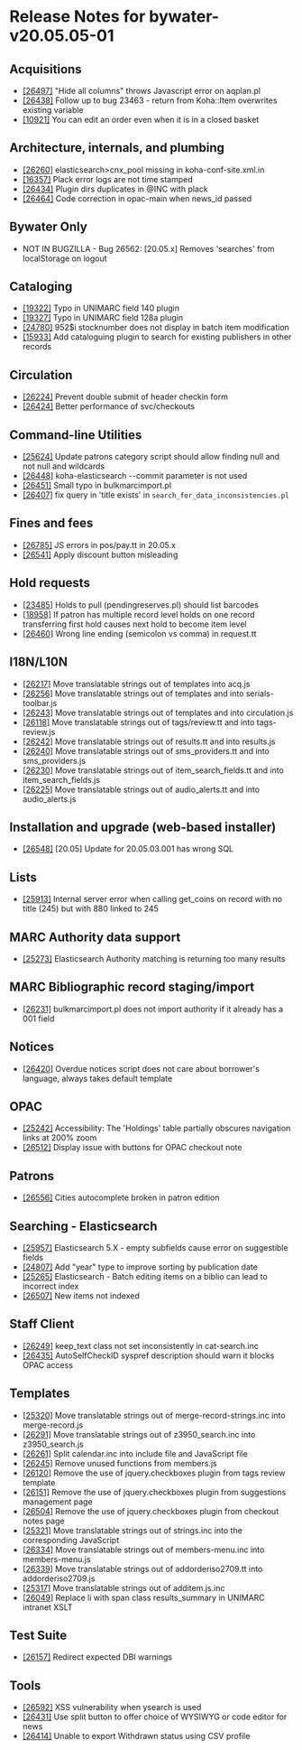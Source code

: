 
# Release Notes for bywater-v20.05.05-01

## Acquisitions

- [[26497]](http://bugs.koha-community.org/bugzilla3/show_bug.cgi?id=26497) "Hide all columns" throws Javascript error on aqplan.pl
- [[26438]](http://bugs.koha-community.org/bugzilla3/show_bug.cgi?id=26438) Follow up to bug 23463 - return from Koha::Item overwrites existing variable
- [[10921]](http://bugs.koha-community.org/bugzilla3/show_bug.cgi?id=10921) You can edit an order even when it is in a closed basket

## Architecture, internals, and plumbing

- [[26260]](http://bugs.koha-community.org/bugzilla3/show_bug.cgi?id=26260) elasticsearch>cnx_pool missing in koha-conf-site.xml.in
- [[16357]](http://bugs.koha-community.org/bugzilla3/show_bug.cgi?id=16357) Plack error logs are not time stamped
- [[26434]](http://bugs.koha-community.org/bugzilla3/show_bug.cgi?id=26434) Plugin dirs duplicates in @INC with plack
- [[26464]](http://bugs.koha-community.org/bugzilla3/show_bug.cgi?id=26464) Code correction in opac-main when news_id passed

## Bywater Only

- NOT IN BUGZILLA - Bug 26562: [20.05.x] Removes 'searches' from localStorage on logout

## Cataloging

- [[19322]](http://bugs.koha-community.org/bugzilla3/show_bug.cgi?id=19322) Typo in UNIMARC field 140 plugin
- [[19327]](http://bugs.koha-community.org/bugzilla3/show_bug.cgi?id=19327) Typo in UNIMARC field 128a plugin
- [[24780]](http://bugs.koha-community.org/bugzilla3/show_bug.cgi?id=24780) 952$i stocknumber does not display in batch item modification
- [[15933]](http://bugs.koha-community.org/bugzilla3/show_bug.cgi?id=15933) Add cataloguing plugin to search for existing publishers in other records

## Circulation

- [[26224]](http://bugs.koha-community.org/bugzilla3/show_bug.cgi?id=26224) Prevent double submit of header checkin form
- [[26424]](http://bugs.koha-community.org/bugzilla3/show_bug.cgi?id=26424) Better performance of svc/checkouts

## Command-line Utilities

- [[25624]](http://bugs.koha-community.org/bugzilla3/show_bug.cgi?id=25624) Update patrons category script should allow finding null and not null and wildcards
- [[26448]](http://bugs.koha-community.org/bugzilla3/show_bug.cgi?id=26448) koha-elasticsearch --commit parameter is not used
- [[26451]](http://bugs.koha-community.org/bugzilla3/show_bug.cgi?id=26451) Small typo in bulkmarcimport.pl
- [[26407]](http://bugs.koha-community.org/bugzilla3/show_bug.cgi?id=26407) fix query in 'title exists' in `search_for_data_inconsistencies.pl`

## Fines and fees

- [[26785]](http://bugs.koha-community.org/bugzilla3/show_bug.cgi?id=26785) JS errors in pos/pay.tt in 20.05.x
- [[26541]](http://bugs.koha-community.org/bugzilla3/show_bug.cgi?id=26541) Apply discount button misleading

## Hold requests

- [[23485]](http://bugs.koha-community.org/bugzilla3/show_bug.cgi?id=23485) Holds to pull (pendingreserves.pl) should list barcodes
- [[18958]](http://bugs.koha-community.org/bugzilla3/show_bug.cgi?id=18958) If patron has multiple record level holds on one record transferring first hold causes next hold to become item level
- [[26460]](http://bugs.koha-community.org/bugzilla3/show_bug.cgi?id=26460) Wrong line ending (semicolon vs comma) in request.tt

## I18N/L10N

- [[26217]](http://bugs.koha-community.org/bugzilla3/show_bug.cgi?id=26217) Move translatable strings out of templates into acq.js
- [[26256]](http://bugs.koha-community.org/bugzilla3/show_bug.cgi?id=26256) Move translatable strings out of templates and into serials-toolbar.js
- [[26243]](http://bugs.koha-community.org/bugzilla3/show_bug.cgi?id=26243) Move translatable strings out of templates and into circulation.js
- [[26118]](http://bugs.koha-community.org/bugzilla3/show_bug.cgi?id=26118) Move translatable strings out of tags/review.tt and into tags-review.js
- [[26242]](http://bugs.koha-community.org/bugzilla3/show_bug.cgi?id=26242) Move translatable strings out of results.tt and into results.js
- [[26240]](http://bugs.koha-community.org/bugzilla3/show_bug.cgi?id=26240) Move translatable strings out of sms_providers.tt and into sms_providers.js
- [[26230]](http://bugs.koha-community.org/bugzilla3/show_bug.cgi?id=26230) Move translatable strings out of item_search_fields.tt and into item_search_fields.js
- [[26225]](http://bugs.koha-community.org/bugzilla3/show_bug.cgi?id=26225) Move translatable strings out of audio_alerts.tt and into audio_alerts.js

## Installation and upgrade (web-based installer)

- [[26548]](http://bugs.koha-community.org/bugzilla3/show_bug.cgi?id=26548) [20.05] Update for 20.05.03.001 has wrong SQL

## Lists

- [[25913]](http://bugs.koha-community.org/bugzilla3/show_bug.cgi?id=25913) Internal server error when calling get_coins on record with no title (245) but with 880 linked to 245

## MARC Authority data support

- [[25273]](http://bugs.koha-community.org/bugzilla3/show_bug.cgi?id=25273) Elasticsearch Authority matching is returning too many results

## MARC Bibliographic record staging/import

- [[26231]](http://bugs.koha-community.org/bugzilla3/show_bug.cgi?id=26231) bulkmarcimport.pl does not import authority if it already has a 001 field

## Notices

- [[26420]](http://bugs.koha-community.org/bugzilla3/show_bug.cgi?id=26420) Overdue notices script does not care about borrower's language, always takes default template

## OPAC

- [[25242]](http://bugs.koha-community.org/bugzilla3/show_bug.cgi?id=25242) Accessibility: The 'Holdings' table partially obscures navigation links at 200% zoom
- [[26512]](http://bugs.koha-community.org/bugzilla3/show_bug.cgi?id=26512) Display issue with buttons for OPAC checkout note

## Patrons

- [[26556]](http://bugs.koha-community.org/bugzilla3/show_bug.cgi?id=26556) Cities autocomplete broken in patron edition

## Searching - Elasticsearch

- [[25957]](http://bugs.koha-community.org/bugzilla3/show_bug.cgi?id=25957) Elasticsearch 5.X - empty subfields cause error on suggestible fields
- [[24807]](http://bugs.koha-community.org/bugzilla3/show_bug.cgi?id=24807) Add "year" type to improve sorting by publication date
- [[25265]](http://bugs.koha-community.org/bugzilla3/show_bug.cgi?id=25265) Elasticsearch - Batch editing items on a biblio can lead to incorrect index
- [[26507]](http://bugs.koha-community.org/bugzilla3/show_bug.cgi?id=26507) New items not indexed

## Staff Client

- [[26249]](http://bugs.koha-community.org/bugzilla3/show_bug.cgi?id=26249) keep_text class not set inconsistently in cat-search.inc
- [[26435]](http://bugs.koha-community.org/bugzilla3/show_bug.cgi?id=26435) AutoSelfCheckID syspref description should warn it blocks OPAC access

## Templates

- [[25320]](http://bugs.koha-community.org/bugzilla3/show_bug.cgi?id=25320) Move translatable strings out of merge-record-strings.inc into merge-record.js
- [[26291]](http://bugs.koha-community.org/bugzilla3/show_bug.cgi?id=26291) Move translatable strings out of z3950_search.inc into z3950_search.js
- [[26261]](http://bugs.koha-community.org/bugzilla3/show_bug.cgi?id=26261) Split calendar.inc into include file and JavaScript file
- [[26245]](http://bugs.koha-community.org/bugzilla3/show_bug.cgi?id=26245) Remove unused functions from members.js
- [[26120]](http://bugs.koha-community.org/bugzilla3/show_bug.cgi?id=26120) Remove the use of jquery.checkboxes plugin from tags review template
- [[26151]](http://bugs.koha-community.org/bugzilla3/show_bug.cgi?id=26151) Remove the use of jquery.checkboxes plugin from suggestions management page
- [[26504]](http://bugs.koha-community.org/bugzilla3/show_bug.cgi?id=26504) Remove the use of jquery.checkboxes plugin from checkout notes page
- [[25321]](http://bugs.koha-community.org/bugzilla3/show_bug.cgi?id=25321) Move translatable strings out of strings.inc into the corresponding JavaScript
- [[26334]](http://bugs.koha-community.org/bugzilla3/show_bug.cgi?id=26334) Move translatable strings out of members-menu.inc into members-menu.js
- [[26339]](http://bugs.koha-community.org/bugzilla3/show_bug.cgi?id=26339) Move translatable strings out of addorderiso2709.tt into addorderiso2709.js
- [[25317]](http://bugs.koha-community.org/bugzilla3/show_bug.cgi?id=25317) Move translatable strings out of additem.js.inc
- [[26049]](http://bugs.koha-community.org/bugzilla3/show_bug.cgi?id=26049) Replace li with span class results_summary in UNIMARC intranet XSLT

## Test Suite

- [[26157]](http://bugs.koha-community.org/bugzilla3/show_bug.cgi?id=26157) Redirect expected DBI warnings

## Tools

- [[26592]](http://bugs.koha-community.org/bugzilla3/show_bug.cgi?id=26592) XSS vulnerability when ysearch is used
- [[26431]](http://bugs.koha-community.org/bugzilla3/show_bug.cgi?id=26431) Use split button to offer choice of WYSIWYG or code editor for news
- [[26414]](http://bugs.koha-community.org/bugzilla3/show_bug.cgi?id=26414) Unable to export Withdrawn status using CSV profile


